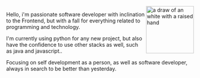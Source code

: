 <img align="right" height="128px;" src="https://github.com/ssdev-95.png" alt="a draw of an white with a raised hand" />

Hello, i'm passionate software developer with inclination to the Frontend, but with a fall for everything related to programming and technology.

I'm currently using python for any new project, but also have the confidence to use other stacks as well, such as java and javascript..

Focusing on self development as a person, as well as software developer, always in search to be better than yesterday.
